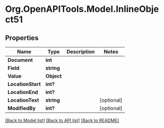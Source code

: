 
# Org.OpenAPITools.Model.InlineObject51

## Properties

Name | Type | Description | Notes
------------ | ------------- | ------------- | -------------
**Document** | **int** |  | 
**Field** | **string** |  | 
**Value** | **Object** |  | 
**LocationStart** | **int?** |  | 
**LocationEnd** | **int?** |  | 
**LocationText** | **string** |  | [optional] 
**ModifiedBy** | **int?** |  | [optional] 

[[Back to Model list]](../README.md#documentation-for-models)
[[Back to API list]](../README.md#documentation-for-api-endpoints)
[[Back to README]](../README.md)

